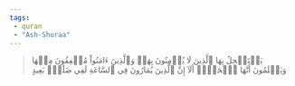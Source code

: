 ```yaml
---
tags: 
 - quran 
 - "Ash-Shuraa"
---
```


> يَسۡتَعۡجِلُ بِهَا ٱلَّذِينَ لَا يُؤۡمِنُونَ بِهَاۖ وَٱلَّذِينَ ءَامَنُواْ مُشۡفِقُونَ مِنۡهَا وَيَعۡلَمُونَ أَنَّهَا ٱلۡحَقُّۗ أَلَآ إِنَّ ٱلَّذِينَ يُمَارُونَ فِي ٱلسَّاعَةِ لَفِي ضَلَٰلِۭ بَعِيدٍ
